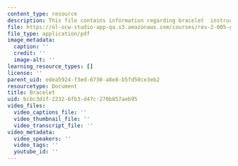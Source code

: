 ```yaml
---
content_type: resource
description: This file contains information regarding bracelet  instructions.
file: https://ol-ocw-studio-app-qa.s3.amazonaws.com/courses/res-2-005-girls-who-build-make-your-own-wearables-workshop-spring-2015/bcbc3d1f22326fb3d47c270b857aeb95_MITRES_2_005S15_Bracelet.pdf
file_type: application/pdf
image_metadata:
  caption: ''
  credit: ''
  image-alt: ''
learning_resource_types: []
license: ''
parent_uid: edea5924-f3ed-6730-a8e8-b5fd50ce3eb2
resourcetype: Document
title: Bracelet
uid: bcbc3d1f-2232-6fb3-d47c-270b857aeb95
video_files:
  video_captions_file: ''
  video_thumbnail_file: ''
  video_transcript_file: ''
video_metadata:
  video_speakers: ''
  video_tags: ''
  youtube_id: ''
---
```

